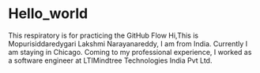 # Hello_world
This respiratory is for practicing the GitHub Flow
Hi,This is Mopurisiddaredygari Lakshmi Narayanareddy, I am from India. Currently I am staying in Chicago.
Coming to my professional experience, I worked as a software engineer at LTIMindtree Technologies India Pvt Ltd.
